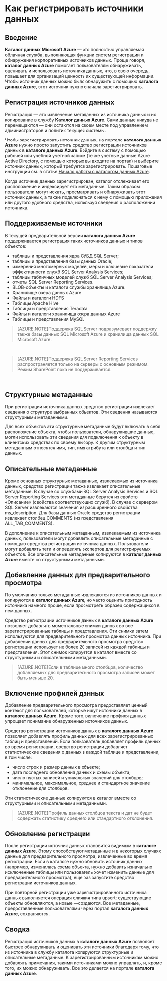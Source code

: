 <properties
   pageTitle="Как регистрировать источники данных"
   description="В этой статье рассказывается, как зарегистрировать источник данных в каталоге данных Azure. В частности, в ней рассказывается об извлекаемых метаданных и возможности предварительного просмотра источников данных."
   services="data-catalog"
   documentationCenter=""
   authors="steelanddata"
   manager="NA"
   editor=""
   tags=""/>
<tags
   ms.service="data-catalog"
   ms.devlang="NA"
   ms.topic="article"
   ms.tgt_pltfrm="NA"
   ms.workload="data-catalog"
   ms.date="12/18/2015"
   ms.author="maroche"/>


# Как регистрировать источники данных

## Введение
**Каталог данных Microsoft Azure** — это полностью управляемая облачная служба, выполняющая функции систем регистрации и обнаружения корпоративных источников данных. Проще говоря, **каталог данных Azure** помогает пользователям обнаруживать, оценивать и использовать источники данных, что, в свою очередь, повышает для организаций ценность их существующей информации. Чтобы источник данных можно было обнаружить с помощью **каталога данных Azure**, этот источник нужно сначала зарегистрировать.
## Регистрация источников данных
Регистрация — это извлечение метаданных из источника данных и их копирование в службу **Каталог данных Azure**. Сами данные никуда не перемещаются — они остаются на своем месте под управлением администраторов и политик текущей системы.

Чтобы зарегистрировать источник данных, на портале **каталога данных Azure** нужно просто запустить средство регистрации источников данных в **каталоге данных Azure**. Войдите в систему с помощью рабочей или учебной учетной записи (те же учетные данные Azure Active Directory, с помощью которых вы входите на портал) и выберите источник данных, который требуется зарегистрировать. Пошаговые инструкции см. в статье [Начало работы с каталогом данных Azure](data-catalog-get-started.md).

Когда источник данных зарегистрирован, каталог отслеживает его расположение и индексирует его метаданные. Таким образом пользователи могут искать, просматривать и обнаруживать этот источник данных, а также подключаться к нему с помощью приложения или другого удобного средства, используя сведения о расположении источника.

## Поддерживаемые источники
В текущей предварительной версии **каталога данных Azure** поддерживается регистрация таких источников данных и типов объектов:

* таблицы и представления ядра СУБД SQL Server;
* таблицы и представления базы данных Oracle;
* измерения многомерных моделей, меры и ключевые показатели эффективности служб SQL Server Analysis Services;
* таблицы табличных моделей служб SQL Server Analysis Services;
* отчеты SQL Server Reporting Services.
* BLOB-объекты и каталоги службы хранилища Azure.
* Хранилище озера данных Azure
* Файлы и каталоги HDFS
* Таблицы Apache Hive
* Таблицы и представления Teradata
* Файлы и каталоги хранилища озера данных Azure
* Таблицы и представления MySQL

> [AZURE.NOTE]Поддержка SQL Server подразумевает поддержку также базы данных SQL Microsoft Azure и хранилища данных SQL Microsoft Azure.

<br/>

> [AZURE.NOTE]Поддержка SQL Server Reporting Services распространяется только на серверы с основным режимом. Режим SharePoint пока не поддерживается.

<br/>


## Структурные метаданные
При регистрации источника данных средство регистрации извлекает сведения о структуре выбранных объектов. Эти сведения называются структурными метаданными.

Для всех объектов эти структурные метаданные будут включать в себя расположение объекта, чтобы пользователи, обнаружившие данные, могли использовать эти сведения для подключения к объекту в клиентских средствах по своему выбору. К другим структурным метаданным относятся имя, тип, имя атрибута или столбца и тип данных.

## Описательные метаданные
Кроме основных структурных метаданных, извлекаемых из источника данных, средство регистрации также извлекает описательные метаданные. В случае со службами SQL Server Analysis Services и SQL Server Reporting Services эти метаданные берутся из свойств «Описание» (свойства соответствующих служб). В случае с сервером SQL Server извлекаются значения из расширенного свойства ms\_description. Для базы данных Oracle средство регистрации извлекает столбец COMMENTS (из представления ALL\_TAB\_COMMENTS).

В дополнение к описательным метаданным, извлекаемым из источника данных, пользователи могут добавлять описательные метаданные с помощью средства регистрации источника данных. Пользователи могут добавлять теги и определять экспертов для регистрируемых объектов. Все описательные метаданные копируются в **каталог данных Azure** вместе со структурными метаданными.

## Добавление данных для предварительного просмотра

По умолчанию только метаданные извлекаются из источников данных и копируются в **каталог данных Azure**, но часто оценить пригодность источника намного проще, если просмотреть образец содержащихся в нем данных.

Средство регистрации источников данных в **каталоге данных Azure** позволяет добавлять моментальные снимки данных во все зарегистрированные таблицы и представления. Эти снимки затем используются для предварительного просмотра данных источника. При добавлении данных для предварительного просмотра средство регистрации использует не более 20 записей из каждой таблицы и представления. Этот снимок копируется в каталог вместе со структурными и описательными метаданными.


> [AZURE.NOTE]Если в таблице много столбцов, количество добавляемых для предварительного просмотра записей может быть меньше 20.


## Включение профилей данных

Добавление предварительного просмотра предоставляет ценный контекст для пользователей, которые ищут источники данных в **каталоге данных Azure**. Кроме того, включение профиля данных упрощает понимание обнаруженных источников данных.

Средство регистрации источников данных в **каталоге данных Azure** позволяет добавлять профиль данных для всех зарегистрированных таблиц и представлений. Если пользователь добавляет профиль данных во время регистрации, средство регистрации добавляет статистические сведения о данных в каждой таблице и представлении, в том числе:

* число строк и размер данных в объекте;
* дата последнего обновления данных и схемы объекта;
* число пустых записей и уникальных значений для столбцов;
* минимальное, максимальное, среднее и стандартное значение отклонение для столбцов.

Эти статистические данные копируются в каталог вместе со структурными и описательными метаданными.

> [AZURE.NOTE]Профиль данных столбцов текста и дат не будет содержать статистику среднего или стандартного отклонения.

## Обновление регистрации

После регистрации источник данных становится видимым в **каталоге данных Azure**. Этому способствуют метаданные и в некоторых случаях данные для предварительного просмотра, извлеченные во время регистрации. Если в каталоге нужно обновить источник данных (например, изменилась схема объекта, нужно добавить изначально исключенные таблицы или пользователь хочет изменить данные для предварительного просмотра), еще раз запустите средство регистрации источников данных.

При повторной регистрации уже зарегистрированного источника данных выполняется операция слияния типа upsert: существующие объекты обновляются, а новые —создаются. Все метаданные, предоставленные пользователями через портал **каталога данных Azure**, сохраняются.

## Сводка
Регистрация источников данных в **каталоге данных Azure** позволяет быстрее обнаруживать и оценивать эти источники благодаря тому, что из источника в службу каталога копируются структурные и описательные метаданные. К зарегистрированным источникам можно добавлять примечания, такими источниками можно управлять, и, кроме того, их можно обнаруживать. Все это делается на портале **каталога данных Azure**.

<!---HONumber=AcomDC_1223_2015-->